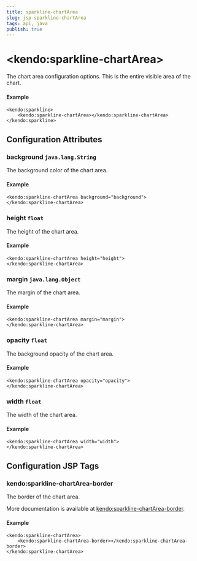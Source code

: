 ```yaml
---
title: sparkline-chartArea
slug: jsp-sparkline-chartArea
tags: api, java
publish: true
---
```


# \<kendo:sparkline-chartArea\>

The chart area configuration options.
This is the entire visible area of the chart.

#### Example
    <kendo:sparkline>
        <kendo:sparkline-chartArea></kendo:sparkline-chartArea>
    </kendo:sparkline>

## Configuration Attributes

### background `java.lang.String`

The background color of the chart area.

#### Example
    <kendo:sparkline-chartArea background="background">
    </kendo:sparkline-chartArea>

### height `float`

The height of the chart area.

#### Example
    <kendo:sparkline-chartArea height="height">
    </kendo:sparkline-chartArea>

### margin `java.lang.Object`

The margin of the chart area.

#### Example
    <kendo:sparkline-chartArea margin="margin">
    </kendo:sparkline-chartArea>

### opacity `float`

The background opacity of the chart area.

#### Example
    <kendo:sparkline-chartArea opacity="opacity">
    </kendo:sparkline-chartArea>

### width `float`

The width of the chart area.

#### Example
    <kendo:sparkline-chartArea width="width">
    </kendo:sparkline-chartArea>


##  Configuration JSP Tags

### kendo:sparkline-chartArea-border

The border of the chart area.

More documentation is available at [kendo:sparkline-chartArea-border](sparkline/chartarea-border).

#### Example

    <kendo:sparkline-chartArea>
        <kendo:sparkline-chartArea-border></kendo:sparkline-chartArea-border>
    </kendo:sparkline-chartArea>

 
